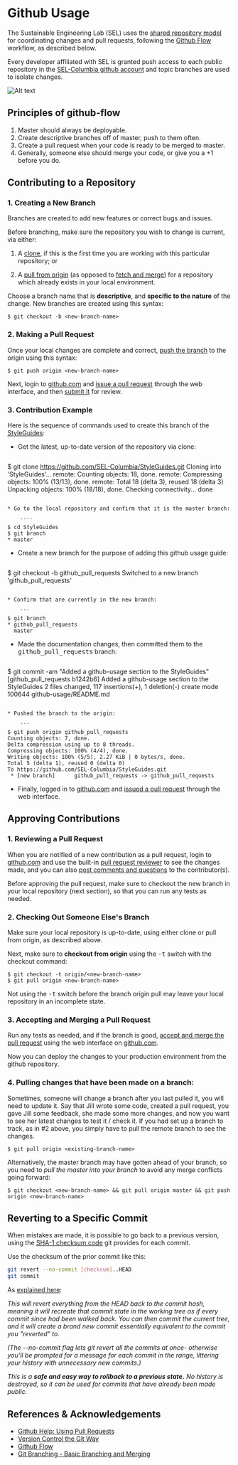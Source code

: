 Github Usage
============

The Sustainable Engineering Lab (SEL) uses the [shared repository model](https://help.github.com/articles/#shared-repository-model) for coordinating changes and pull requests, following the [Github Flow](http://scottchacon.com/2011/08/31/github-flow.html) workflow, as described below.

Every developer affiliated with SEL is granted push access to each public repository in the [SEL-Columbia github account](https://github.com/SEL-Columbia) and topic branches are used to isolate changes. 

![Alt text](http://i.imgur.com/8uZjXxm.png "The shared repository model")

Principles of github-flow
----------
1. Master should always be deployable.
2. Create descriptive branches off of master, push to them often.
3. Create a pull request when your code is ready to be merged to master.
4. Generally, someone else should merge your code, or give you a +1 before you do.


Contributing to a Repository
----------------------------

### 1. Creating a New Branch

Branches are created to add new features or correct bugs and issues. 

Before branching, make sure the repository you wish to change is current, via either:

1. A [clone](https://help.github.com/articles/github-glossary#clone), if this is the first time you are working with this particular repository; or 

2. A [pull from origin](https://help.github.com/articles/github-glossary#pull) (as opposed to [fetch and merge](https://help.github.com/articles/fork-a-repo#what-is-the-difference-between-fetch-and-pull)) for a repository which already exists in your local environment.

Choose a branch name that is **descriptive**, and **specific to the nature** of the change. New branches are created using this syntax:

```
$ git checkout -b <new-branch-name>
```

### 2. Making a Pull Request

Once your local changes are complete and correct, [push the branch](https://help.github.com/articles/github-glossary#push) to the origin using this syntax:

```
$ git push origin <new-branch-name>
```

Next, login to [github.com](https://github.com) and [issue a pull request](https://help.github.com/articles/using-pull-requests#initiating-the-pull-request) through the web interface, and then [submit it](https://help.github.com/articles/using-pull-requests#sending-the-pull-request) for review.

### 3. Contribution Example

Here is the sequence of commands used to create this branch of the [StyleGuides](https://github.com/SEL-Columbia/StyleGuides):

* Get the latest, up-to-date version of the repository via clone:

    ```
$ git clone https://github.com/SEL-Columbia/StyleGuides.git
Cloning into 'StyleGuides'...
remote: Counting objects: 18, done.
remote: Compressing objects: 100% (13/13), done.
remote: Total 18 (delta 3), reused 18 (delta 3)
Unpacking objects: 100% (18/18), done.
Checking connectivity... done
```

* Go to the local repository and confirm that it is the master branch:

    ````
$ cd StyleGuides
$ git branch
* master
```

* Create a new branch for the purpose of adding this github usage guide:

    ```
$ git checkout -b github_pull_requests
Switched to a new branch 'github_pull_requests'
```

* Confirm that are currently in the new branch:

    ```
$ git branch
* github_pull_requests
  master
```

* Made the documentation changes, then committed them to the <tt>github_pull_requests</tt> branch:

    ```
$ git commit -am "Added a github-usage section to the StyleGuides"
[github_pull_requests b1242b6] Added a github-usage section to the StyleGuides
 2 files changed, 117 insertions(+), 1 deletion(-)
 create mode 100644 github-usage/README.md
```

* Pushed the branch to the origin:

    ```
$ git push origin github_pull_requests
Counting objects: 7, done.
Delta compression using up to 8 threads.
Compressing objects: 100% (4/4), done.
Writing objects: 100% (5/5), 2.27 KiB | 0 bytes/s, done.
Total 5 (delta 1), reused 0 (delta 0)
To https://github.com/SEL-Columbia/StyleGuides.git
 * [new branch]      github_pull_requests -> github_pull_requests
```	

* Finally, logged in to [github.com](https://github.com) and [issued a pull request](https://help.github.com/articles/using-pull-requests#initiating-the-pull-request) through the web interface.

Approving Contributions
-----------------------

### 1. Reviewing a Pull Request

When you are notified of a new contribution as a pull request, login to [github.com](https://github.com) and use the built-in [pull request reviewer](https://help.github.com/articles/using-pull-requests#reviewing-the-pull-request) to see the changes made, and you can also [post comments and questions](https://help.github.com/articles/using-pull-requests#pull-request-discussion) to the contributor(s).

Before approving the pull request, make sure to checkout the new branch in your local repository (next section), so that you can run any tests as needed.

### 2. Checking Out Someone Else's Branch

Make sure your local repository is up-to-date, using either clone or pull from origin, as described above.

Next, make sure to **checkout from origin** using the <tt>-t</tt> switch with the checkout command:

```
$ git checkout -t origin/<new-branch-name>
$ git pull origin <new-branch-name>
```

Not using the <tt>-t</tt> switch before the branch origin pull may leave your local repository in an incomplete state.

### 3. Accepting and Merging a Pull Request

Run any tests as needed, and if the branch is good, [accept and merge the pull request](https://help.github.com/articles/merging-a-pull-request#merging-directly-on-github) using the web interface on [github.com](https://github.com).

Now you can deploy the changes to your production environment from the github repository.

### 4. Pulling changes that have been made on a branch:

Sometimes, someone will change a branch after you last pulled it, you will need to update it. Say that Jill wrote some code, created a pull request, you gave Jill some feedback, she made some more changes, and now you want to see her latest changes to test it / check it. If you had set up a branch to track, as in #2 above, you simply have to pull the remote branch to see the changes.

```
$ git pull origin <existing-branch-name>
```

Alternatively, the master branch may have gotten ahead of your branch, so you need to <i>pull the master into your branch</i> to avoid any merge conflicts going forward:

```
$ git checkout <new-branch-name> && git pull origin master && git push origin <new-branch-name>
```

Reverting to a Specific Commit
------------------------------

When mistakes are made, it is possible to go back to a previous version, using the [SHA-1 checksum code](http://git-scm.com/book/en/Getting-Started-Git-Basics#Git-Has-Integrity) git provides for each commit.

Use the checksum of the prior commit like this:

```sh 
git revert --no-commit [checksum]..HEAD
git commit
```

As [explained here](http://stackoverflow.com/a/21718540):

_This will revert everything from the HEAD back to the commit hash, meaning it will recreate that commit state in the working tree as if every commit since had been walked back. You can then commit the current tree, and it will create a brand new commit essentially equivalent to the commit you "reverted" to._

_(The --no-commit flag lets git revert all the commits at once- otherwise you'll be prompted for a message for each commit in the range, littering your history with unnecessary new commits.)_

*This is a __safe and easy way to rollback to a previous state.__ No history is destroyed, so it can be used for commits that have already been made public.*

References & Acknowledgements
-----------------------------

* [Github Help: Using Pull Requests](https://help.github.com/articles/using-pull-requests)
* [Version Control the Git Way](http://media.pragprog.com/titles/tsgit/chap-002-extract.html) 
* [Github Flow](http://scottchacon.com/2011/08/31/github-flow.html)
* [Git Branching - Basic Branching and Merging](http://www.git-scm.com/book/en/Git-Branching-Basic-Branching-and-Merging)
